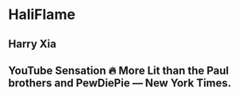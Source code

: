 # HaliFlame

## Harry Xia

## YouTube Sensation 🔥 More Lit than the Paul brothers and PewDiePie — New York Times.
